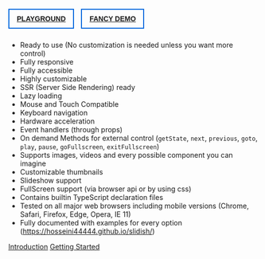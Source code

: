 <a href="#/Playground"
style="display: inline-block; padding: 10px 15px; border: 2px solid #06d; margin: 0 10px 10px 0;
font-family: sans-serif; font-weight: bold;">PLAYGROUND</a>
<a href="#/Fancy%20Demo"
style="display: inline-block; padding: 10px 15px; border: 2px solid #06d; font-family: sans-serif; font-weight: bold;">
FANCY DEMO</a>

- Ready to use (No customization is needed unless you want more control)
- Fully responsive
- Fully accessible
- Highly customizable
- SSR (Server Side Rendering) ready
- Lazy loading
- Mouse and Touch Compatible
- Keyboard navigation
- Hardware acceleration
- Event handlers (through props)
- On demand Methods for external control (`getState`, `next`, `previous`, `goto`, `play`, `pause`, `goFullscreen`, `exitFullscreen`)
- Supports images, videos and every possible component you can imagine
- Customizable thumbnails
- Slideshow support
- FullScreen support (via browser api or by using css)
- Contains builtin TypeScript declaration files
- Tested on all major web browsers including mobile versions (Chrome, Safari, Firefox, Edge, Opera, IE 11)
- Fully documented with examples for every option (https://hosseini44444.github.io/slidish/)

<a class="previous-section" href="#/Introduction">Introduction</a>
<a class="next-section" href="#/Documentation/Getting%20Started">Getting Started</a>
